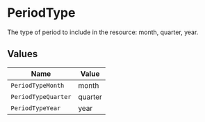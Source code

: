 # PeriodType

The type of period to include in the resource: month, quarter, year.


## Values

| Name                | Value               |
| ------------------- | ------------------- |
| `PeriodTypeMonth`   | month               |
| `PeriodTypeQuarter` | quarter             |
| `PeriodTypeYear`    | year                |